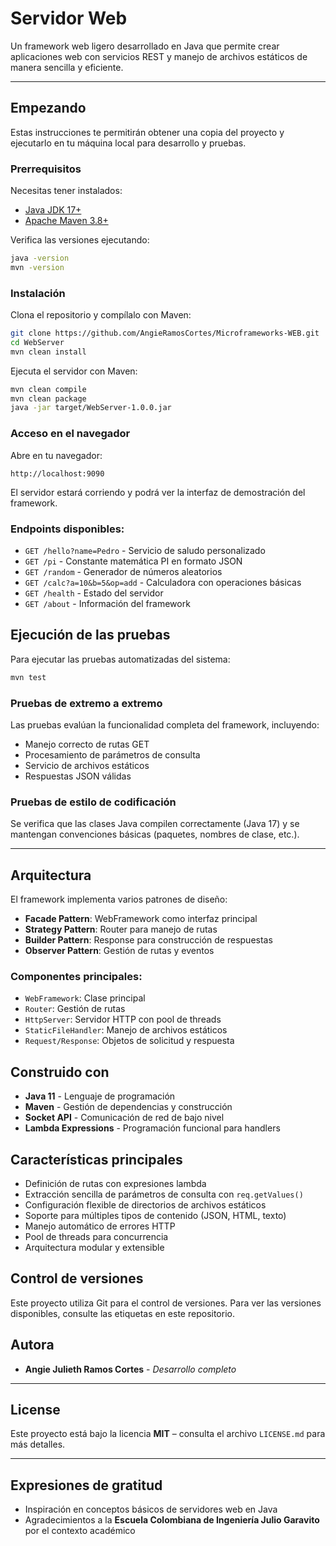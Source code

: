# Servidor Web 

Un framework web ligero desarrollado en Java que permite crear aplicaciones web con servicios REST y manejo de archivos estáticos de manera sencilla y eficiente.

---

## Empezando

Estas instrucciones te permitirán obtener una copia del proyecto y ejecutarlo en tu máquina local para desarrollo y pruebas.

### Prerrequisitos

Necesitas tener instalados:

- [Java JDK 17+](https://www.oracle.com/java/technologies/downloads/)
- [Apache Maven 3.8+](https://maven.apache.org/)

Verifica las versiones ejecutando:

```bash
java -version
mvn -version
```

### Instalación

Clona el repositorio y compílalo con Maven:

```bash
git clone https://github.com/AngieRamosCortes/Microframeworks-WEB.git
cd WebServer
mvn clean install
```

Ejecuta el servidor con Maven:

```bash
mvn clean compile
mvn clean package
java -jar target/WebServer-1.0.0.jar
```

### Acceso en el navegador

Abre en tu navegador:

```
http://localhost:9090
```

El servidor estará corriendo y podrá ver la interfaz de demostración del framework.

### Endpoints disponibles:

- `GET /hello?name=Pedro` - Servicio de saludo personalizado
- `GET /pi` - Constante matemática PI en formato JSON
- `GET /random` - Generador de números aleatorios
- `GET /calc?a=10&b=5&op=add` - Calculadora con operaciones básicas
- `GET /health` - Estado del servidor
- `GET /about` - Información del framework

## Ejecución de las pruebas

Para ejecutar las pruebas automatizadas del sistema:

```bash
mvn test
```

### Pruebas de extremo a extremo

Las pruebas evalúan la funcionalidad completa del framework, incluyendo:

- Manejo correcto de rutas GET
- Procesamiento de parámetros de consulta
- Servicio de archivos estáticos
- Respuestas JSON válidas

### Pruebas de estilo de codificación

Se verifica que las clases Java compilen correctamente (Java 17) y se mantengan convenciones básicas (paquetes, nombres de clase, etc.).

---

## Arquitectura

El framework implementa varios patrones de diseño:

- **Facade Pattern**: WebFramework como interfaz principal
- **Strategy Pattern**: Router para manejo de rutas
- **Builder Pattern**: Response para construcción de respuestas
- **Observer Pattern**: Gestión de rutas y eventos

### Componentes principales:

- `WebFramework`: Clase principal
- `Router`: Gestión de rutas
- `HttpServer`: Servidor HTTP con pool de threads
- `StaticFileHandler`: Manejo de archivos estáticos
- `Request/Response`: Objetos de solicitud y respuesta

## Construido con

* **Java 11** - Lenguaje de programación
* **Maven** - Gestión de dependencias y construcción
* **Socket API** - Comunicación de red de bajo nivel
* **Lambda Expressions** - Programación funcional para handlers

## Características principales

- Definición de rutas con expresiones lambda
- Extracción sencilla de parámetros de consulta con `req.getValues()`
- Configuración flexible de directorios de archivos estáticos
- Soporte para múltiples tipos de contenido (JSON, HTML, texto)
- Manejo automático de errores HTTP
- Pool de threads para concurrencia
- Arquitectura modular y extensible

## Control de versiones

Este proyecto utiliza Git para el control de versiones. Para ver las versiones disponibles, consulte las etiquetas en este repositorio.

## Autora

* **Angie Julieth Ramos Cortes** - *Desarrollo completo*
---

## License

Este proyecto está bajo la licencia **MIT** – consulta el archivo `LICENSE.md` para más detalles.

---

## Expresiones de gratitud

- Inspiración en conceptos básicos de servidores web en Java
- Agradecimientos a la **Escuela Colombiana de Ingeniería Julio Garavito** por el contexto académico
